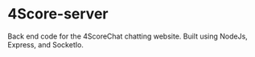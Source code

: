 # 4Score-server
Back end code for the 4ScoreChat chatting website. Built using NodeJs, Express, and SocketIo.
